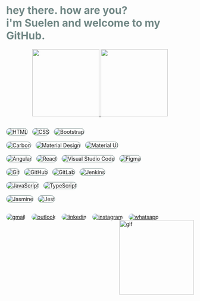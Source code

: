<!-- INTRODUÇÃO -->
<h1 style="color: #718785;">
  hey there. how are you? <br>
  i'm Suelen and welcome to my GitHub.
</h1> 

<!-- GITHUB STATUS -->
<div align="center"> 
  <a href="https://github.com/suenoctisay">
    <img height="180em" src="https://github-readme-stats.vercel.app/api?username=suenoctisay&show_icons=true&theme=vue-dark&include_all_commits=true&count_private=true"/>
    <img height="180em" src="https://github-readme-stats.vercel.app/api/top-langs/?username=suenoctisay&layout=compact&langs_count=7&theme=vue-dark"/>
  </a>
</div>

## <!-- LINHA -->

<!-- HARD SKILLS -->
<div>
  <div> <!-- FRONT -->
    <img style="margin-right: 8px; border: 1px solid #718785; border-radius: 15px;" 
      alt="HTML" 
      src="https://img.shields.io/badge/HTML 5-07221f?style=for-the-badge&logo=html5&logoColor=white"
    />
    <img style="margin-right: 8px; border: 1px solid #718785; border-radius: 15px;" 
      alt="CSS" 
      src="https://img.shields.io/badge/CSS 3-07221f?style=for-the-badge&logo=css3&logoColor=white"
    />
    <img style="margin-right: 8px; border: 1px solid #718785; border-radius: 15px;" 
      alt="Bootstrap" 
      src="https://img.shields.io/badge/Bootstrap-07221f?style=for-the-badge&logo=bootstrap&logoColor=white"
    />
  </div>
    <br/>
  <div>
    <img style="margin-right: 8px; border: 1px solid #718785; border-radius: 15px;" 
      alt="Carbon" 
      src="https://img.shields.io/badge/Carbon-07221f?style=for-the-badge&logo=carbon&logoColor=white"
    />
    <img style="margin-right: 8px; border: 1px solid #718785; border-radius: 15px;" 
      alt="Material Design" 
      src="https://img.shields.io/badge/material%20design-07221f?style=for-the-badge&logo=material%20design&logoColor=white"
    />
    <img style="margin-right: 8px; border: 1px solid #718785; border-radius: 15px;" 
      alt="Material UI" 
      src="https://img.shields.io/badge/Material%20UI-07221f?style=for-the-badge&logo=mui&logoColor=white"
    />
  </div>
    <br/>
  <div>
    <img style="margin-right: 8px; border: 1px solid #718785; border-radius: 15px;" 
      alt="Angular" 
      src="https://img.shields.io/badge/Angular-07221f?style=for-the-badge&logo=angular&logoColor=white"
    />
    <img style="margin-right: 8px; border: 1px solid #718785; border-radius: 15px;" 
      alt="React" 
      src="https://img.shields.io/badge/React-07221f?style=for-the-badge&logo=react&logoColor=white"
    />
    <img style="margin-right: 8px; border: 1px solid #718785; border-radius: 15px;" 
      alt="Visual Studio Code" 
      src="https://img.shields.io/badge/VSCode-07221f?style=for-the-badge&logo=visual%20studio%20code&logoColor=white"
    />
    <img style="margin-right: 8px; border: 1px solid #718785; border-radius: 15px;" 
      alt="Figma" 
      src="https://img.shields.io/badge/Figma-07221f?style=for-the-badge&logo=figma&logoColor=white"
    />
    
  </div>
    <br/>
  <div> <!-- GIT -->
    <img style="margin-right: 8px; border: 1px solid #718785; border-radius: 15px;" 
      alt="Git" 
      src="https://img.shields.io/badge/GIT-07221f?style=for-the-badge&logo=git&logoColor=white"
    />
    <img style="margin-right: 8px; border: 1px solid #718785; border-radius: 15px;" 
      alt="GitHub" 
      src="https://img.shields.io/badge/GitHub-07221f?style=for-the-badge&logo=github&logoColor=white"
    />
    <img style="margin-right: 8px; border: 1px solid #718785; border-radius: 15px;" 
      alt="GitLab" 
      src="https://img.shields.io/badge/GitLab-07221f?style=for-the-badge&logo=gitlab&logoColor=white"
    />
    <img style="margin-right: 8px; border: 1px solid #718785; border-radius: 15px;" 
      alt="Jenkins" 
      src="https://img.shields.io/badge/Jenkins-07221f?style=for-the-badge&logo=jenkins&logoColor=white"
    />
  </div>
    <br/>
  <div> <!-- LINGUAGENS -->
    <img style="margin-right: 8px; border: 1px solid #718785; border-radius: 15px;" 
      alt="JavaScript" 
      src="https://img.shields.io/badge/JavaScript-07221f?style=for-the-badge&logo=javascript&logoColor=white"
    />
    <img style="margin-right: 8px; border: 1px solid #718785; border-radius: 15px;" 
      alt="TypeScript" 
      src="https://img.shields.io/badge/TypeScript-07221f?style=for-the-badge&logo=typescript&logoColor=white"
    />
  </div>
    <br/>
  <div> <!-- TESTES -->
    <img style="margin-right: 8px; border: 1px solid #718785; border-radius: 15px;" 
      alt="Jasmine" 
      src="https://img.shields.io/badge/Jasmine-07221f?style=for-the-badge&logo=Jasmine&logoColor=white"
      />
    <img style="margin-right: 8px; border: 1px solid #718785; border-radius: 15px;" 
      alt="Jest"
      src="https://img.shields.io/badge/Jest-07221f?style=for-the-badge&logo=jest&logoColor=white"
    />
  </div>
</div>

##

<!-- CONTACT INFO -->
<div style="display: flex;"> 
  <a href="mailto:suee.santos15@gmail.com" target="_blank" style="margin-right: 8px;">
    <img style="margin-right: 8px; border-radius: 15px;" alt="gmail" src="https://img.shields.io/badge/Gmail-D14836?style=for-the-badge&logo=gmail&logoColor=white">
  </a>
  
  <a href="mailto:suelen_santos2002@outlook.com"  target="_blank" style="margin-right: 8px;">
    <img style="margin-right: 8px; border-radius: 15px;"  alt="outlook" src="https://img.shields.io/badge/Microsoft_Outlook-0078D4?style=for-the-badge&logo=microsoft-outlook&logoColor=white">
  </a>
  
  <a href="https://www.linkedin.com/in/suenoctisay/" target="_blank" style="margin-right: 8px;">
    <img style="margin-right: 8px; border-radius: 15px;" alt="linkedin" src="https://img.shields.io/badge/LinkedIn-0077B5?style=for-the-badge&logo=linkedin&logoColor=white">
  </a>

  <a href="https://www.instagram.com/suenoctisay/" target="_blank" style="margin-right: 8px;">
    <img style="margin-right: 8px; border-radius: 15px;" alt="instagram" src="https://img.shields.io/badge/Instagram-E4405F?style=for-the-badge&logo=instagram&logoColor=white">
  </a>

  <a href="https://api.whatsapp.com/send?phone=19982310114&text=Olá,%20vi%20seu%20perfil%20no%20GitHub%20e%20gostaria%20de%20conversar%20sobe%20seu%20portifólio."  target="_blank">
    <img style="margin-right: 8px; border-radius: 15px;" alt="whatsapp" src="https://img.shields.io/badge/WhatsApp-25D366?style=for-the-badge&logo=whatsapp&logoColor=white">
  </a>
</div>

<div>
  <img align="right" alt="gif" height="200" src="https://media.giphy.com/media/v1.Y2lkPTc5MGI3NjExOGZhODQ1OTFhYTdjZmY1MDU2ZTYxYmY0ZGRkYjM5ZGIzMjlmYzE4NiZjdD1n/2wGXK84nfEtR1JHe1H/giphy.gif">
</div>
